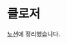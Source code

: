 # 클로저

[노션](https://successful-sole-639.notion.site/1427c059d0a3803f8d6dd26becac3ba3?pvs=4)에 정리했습니다.
